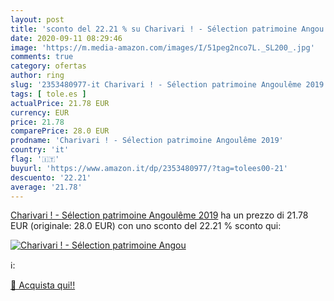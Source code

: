 ```yaml
---
layout: post
title: 'sconto del 22.21 % su Charivari ! - Sélection patrimoine Angou  '
date: 2020-09-11 08:29:46
image: 'https://m.media-amazon.com/images/I/51peg2nco7L._SL200_.jpg'
comments: true
category: ofertas
author: ring
slug: '2353480977-it Charivari ! - Sélection patrimoine Angoulême 2019'
tags: [ tole.es ]
actualPrice: 21.78 EUR
currency: EUR
price: 21.78
comparePrice: 28.0 EUR
prodname: 'Charivari ! - Sélection patrimoine Angoulême 2019'
country: 'it'
flag: '🇮🇹'
buyurl: 'https://www.amazon.it/dp/2353480977/?tag=tolees00-21'
descuento: '22.21'
average: '21.78'
---
```


[Charivari ! - Sélection patrimoine Angoulême 2019](https://www.amazon.it/dp/2353480977/?tag=tolees00-21) ha un prezzo di 21.78 EUR (originale: 28.0 EUR) con uno sconto del 22.21 % sconto qui:

[![Charivari ! - Sélection patrimoine Angou](https://m.media-amazon.com/images/I/51peg2nco7L._SL200_.jpg)](https://www.amazon.it/dp/2353480977/?tag=tolees00-21)

ℹ️:


[🛒 Acquista qui!!](https://www.amazon.it/dp/2353480977/?tag=tolees00-21)
